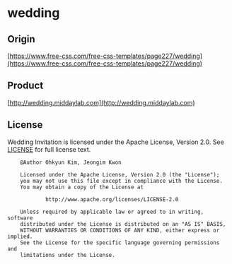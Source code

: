 # wedding

## Origin
[https://www.free-css.com/free-css-templates/page227/wedding](https://www.free-css.com/free-css-templates/page227/wedding)

## Product
[http://wedding.middaylab.com](http://wedding.middaylab.com)

## License
Wedding Invitation is licensed under the Apache License, Version 2.0.
See [LICENSE](LICENSE.txt) for full license text.

        @Author Ohkyun Kim, Jeongim Kwon

        Licensed under the Apache License, Version 2.0 (the "License");
        you may not use this file except in compliance with the License.
        You may obtain a copy of the License at

                http://www.apache.org/licenses/LICENSE-2.0

        Unless required by applicable law or agreed to in writing, software
        distributed under the License is distributed on an "AS IS" BASIS,
        WITHOUT WARRANTIES OR CONDITIONS OF ANY KIND, either express or implied.
        See the License for the specific language governing permissions and
        limitations under the License.
